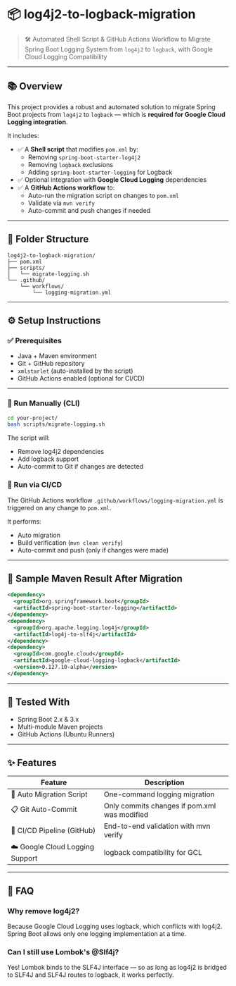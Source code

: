 # 📦 log4j2-to-logback-migration

> 🛠 Automated Shell Script & GitHub Actions Workflow to Migrate Spring Boot Logging System from `log4j2` to `logback`, with Google Cloud Logging Compatibility

---

## 📚 Overview

This project provides a robust and automated solution to migrate Spring Boot projects from `log4j2` to `logback` — which is **required for Google Cloud Logging integration**.

It includes:
- ✅ A **Shell script** that modifies `pom.xml` by:
  - Removing `spring-boot-starter-log4j2`
  - Removing `logback` exclusions
  - Adding `spring-boot-starter-logging` for Logback
- ✅ Optional integration with **Google Cloud Logging** dependencies
- ✅ A **GitHub Actions workflow** to:
  - Auto-run the migration script on changes to `pom.xml`
  - Validate via `mvn verify`
  - Auto-commit and push changes if needed

---

## 📂 Folder Structure

```
log4j2-to-logback-migration/
├── pom.xml
├── scripts/
│   └── migrate-logging.sh
└── .github/
    └── workflows/
        └── logging-migration.yml
```

---

## ⚙️ Setup Instructions

### ✅ Prerequisites

- Java + Maven environment
- Git + GitHub repository
- `xmlstarlet` (auto-installed by the script)
- GitHub Actions enabled (optional for CI/CD)

---

### 🔧 Run Manually (CLI)

```bash
cd your-project/
bash scripts/migrate-logging.sh
```

The script will:
- Remove log4j2 dependencies
- Add logback support
- Auto-commit to Git if changes are detected

### 🤖 Run via CI/CD

The GitHub Actions workflow `.github/workflows/logging-migration.yml` is triggered on any change to `pom.xml`.

It performs:
- Auto migration
- Build verification (`mvn clean verify`)
- Auto-commit and push (only if changes were made)

---

## 📝 Sample Maven Result After Migration

```xml
<dependency>
  <groupId>org.springframework.boot</groupId>
  <artifactId>spring-boot-starter-logging</artifactId>
</dependency>
<dependency>
  <groupId>org.apache.logging.log4j</groupId>
  <artifactId>log4j-to-slf4j</artifactId>
</dependency>
<dependency>
  <groupId>com.google.cloud</groupId>
  <artifactId>google-cloud-logging-logback</artifactId>
  <version>0.127.10-alpha</version>
</dependency>
```

---

## 🧪 Tested With

- Spring Boot 2.x & 3.x
- Multi-module Maven projects
- GitHub Actions (Ubuntu Runners)

---

## ✨ Features

| Feature | Description |
|---------|-------------|
| 🔁 Auto Migration Script | One-command logging migration |
| 📋 Git Auto-Commit | Only commits changes if pom.xml was modified |
| 🔧 CI/CD Pipeline (GitHub) | End-to-end validation with mvn verify |
| ☁️ Google Cloud Logging Support | logback compatibility for GCL |

---

## 🙋 FAQ

### Why remove log4j2?
Because Google Cloud Logging uses logback, which conflicts with log4j2. Spring Boot allows only one logging implementation at a time.

### Can I still use Lombok's @Slf4j?
Yes! Lombok binds to the SLF4J interface — so as long as log4j2 is bridged to SLF4J and SLF4J routes to logback, it works perfectly.
